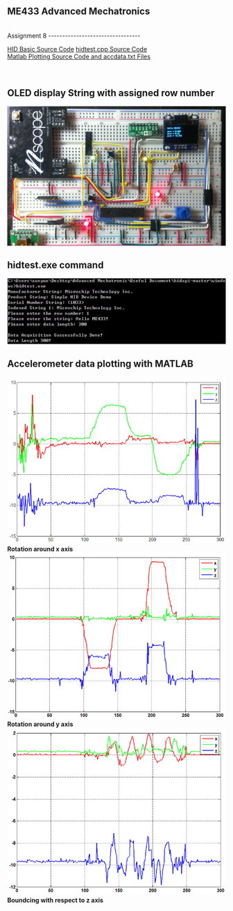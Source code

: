 ME433 Advanced Mechatronics
---------------------------------
<br> 
Assignment 8
---------------------------------

[HID Basic Source Code](https://github.com/hereissunyue/ME433/tree/master/HW8/hid_basic)
[hidtest.cpp Source Code](https://github.com/hereissunyue/ME433/blob/master/HW8/hidtest.cpp)<br>
[Matlab Plotting Source Code and accdata.txt Files](https://github.com/hereissunyue/ME433/tree/master/HW8/data_plotting)<br>  
<br>

OLED display String with assigned row number
---------------------------------
<img src="https://raw.githubusercontent.com/hereissunyue/ME433/master/HW8/figure/1.jpg">

hidtest.exe command
---------------------------------
<img src="https://raw.githubusercontent.com/hereissunyue/ME433/master/HW8/figure/4.GIF">

Accelerometer data plotting with MATLAB
---------------------------------
<img src="https://raw.githubusercontent.com/hereissunyue/ME433/master/HW8/figure/2.GIF"><br>
<b>Rotation around x axis</b><br>
<img src="https://raw.githubusercontent.com/hereissunyue/ME433/master/HW8/figure/1.GIF"><br>
<b>Rotation around y axis</b><br>
<img src="https://raw.githubusercontent.com/hereissunyue/ME433/master/HW8/figure/3.GIF"><br>
<b>Boundcing with respect to z axis</b><br>